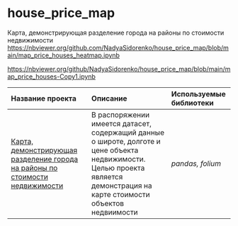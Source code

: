 # house_price_map
 Карта, демонстрирующая разделение города на районы по стоимости недвижимости
https://nbviewer.org/github.com/NadyaSidorenko/house_price_map/blob/main/map_price_houses_heatmap.ipynb

https://nbviewer.org/github/NadyaSidorenko/house_price_map/blob/main/map_price_houses-Copy1.ipynb
 
| Название проекта | Описание | Используемые библиотеки | 
| :---------------------- | :---------------------- | :---------------------- |
| [Карта, демонстрирующая разделение города на районы по стоимости недвижимости](https://github.com/NadyaSidorenko/house_price_map.git) | В распоряжении имеется датасет, содержащий данные о широте, долготе и цене объекта недвижимости. Целью проекта является демонстрация на карте стоимости объектов недвиимости | *pandas, folium* |

